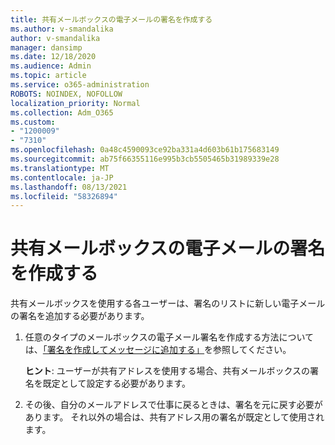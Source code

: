 ```yaml
---
title: 共有メールボックスの電子メールの署名を作成する
ms.author: v-smandalika
author: v-smandalika
manager: dansimp
ms.date: 12/18/2020
ms.audience: Admin
ms.topic: article
ms.service: o365-administration
ROBOTS: NOINDEX, NOFOLLOW
localization_priority: Normal
ms.collection: Adm_O365
ms.custom:
- "1200009"
- "7310"
ms.openlocfilehash: 0a48c4590093ce92ba331a4d603b61b175683149
ms.sourcegitcommit: ab75f66355116e995b3cb5505465b31989339e28
ms.translationtype: MT
ms.contentlocale: ja-JP
ms.lasthandoff: 08/13/2021
ms.locfileid: "58326894"
---
```

# <a name="create-an-email-signature-for-a-shared-mailbox"></a>共有メールボックスの電子メールの署名を作成する

共有メールボックスを使用する各ユーザーは、署名のリストに新しい電子メールの署名を追加する必要があります。

1. 任意のタイプのメールボックスの電子メール署名を作成する方法については、[「署名を作成してメッセージに追加する」](https://support.office.com/article/8ee5d4f4-68fd-464a-a1c1-0e1c80bb27f2)を参照してください。

    **ヒント**: ユーザーが共有アドレスを使用する場合、共有メールボックスの署名を既定として設定する必要があります。
1. その後、自分のメールアドレスで仕事に戻るときは、署名を元に戻す必要があります。 それ以外の場合は、共有アドレス用の署名が既定として使用されます。